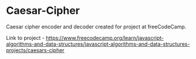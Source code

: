 # Caesar-Cipher

Caesar cipher encoder and decoder created for project at freeCodeCamp. 

Link to project - https://www.freecodecamp.org/learn/javascript-algorithms-and-data-structures/javascript-algorithms-and-data-structures-projects/caesars-cipher
